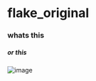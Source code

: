 # flake_original
### whats this
##### or this
![image](https://user-images.githubusercontent.com/60740824/213440911-5cc34787-db49-4c1a-8d55-526bf349a5fa.png)
